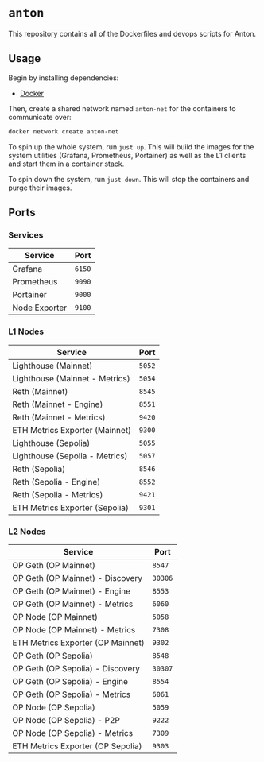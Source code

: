# `anton`

This repository contains all of the Dockerfiles and devops scripts for Anton.

## Usage

Begin by installing dependencies:

- [Docker](https://docs.docker.com/get-docker/)

Then, create a shared network named `anton-net` for the containers to communicate over:

```bash
docker network create anton-net
```

To spin up the whole system, run `just up`. This will build the images for the system utilities (Grafana, Prometheus, Portainer) as well as the L1
clients and start them in a container stack.

To spin down the system, run `just down`. This will stop the containers and purge their images.

## Ports

### Services

| Service       | Port   |
| ------------- | ------ |
| Grafana       | `6150` |
| Prometheus    | `9090` |
| Portainer     | `9000` |
| Node Exporter | `9100` |

### L1 Nodes

| Service                        | Port   |
| ------------------------------ | ------ |
| Lighthouse (Mainnet)           | `5052` |
| Lighthouse (Mainnet - Metrics) | `5054` |
| Reth (Mainnet)                 | `8545` |
| Reth (Mainnet - Engine)        | `8551` |
| Reth (Mainnet - Metrics)       | `9420` |
| ETH Metrics Exporter (Mainnet) | `9300` |
| Lighthouse (Sepolia)           | `5055` |
| Lighthouse (Sepolia - Metrics) | `5057` |
| Reth (Sepolia)                 | `8546` |
| Reth (Sepolia - Engine)        | `8552` |
| Reth (Sepolia - Metrics)       | `9421` |
| ETH Metrics Exporter (Sepolia) | `9301` |

### L2 Nodes

| Service                           | Port    |
| --------------------------------- | ------- |
| OP Geth (OP Mainnet)              | `8547`  |
| OP Geth (OP Mainnet) - Discovery  | `30306` |
| OP Geth (OP Mainnet) - Engine     | `8553`  |
| OP Geth (OP Mainnet) - Metrics    | `6060`  |
| OP Node (OP Mainnet)              | `5058`  |
| OP Node (OP Mainnet) - Metrics    | `7308`  |
| ETH Metrics Exporter (OP Mainnet) | `9302`  |
| OP Geth (OP Sepolia)              | `8548`  |
| OP Geth (OP Sepolia) - Discovery  | `30307` |
| OP Geth (OP Sepolia) - Engine     | `8554`  |
| OP Geth (OP Sepolia) - Metrics    | `6061`  |
| OP Node (OP Sepolia)              | `5059`  |
| OP Node (OP Sepolia) - P2P        | `9222`  |
| OP Node (OP Sepolia) - Metrics    | `7309`  |
| ETH Metrics Exporter (OP Sepolia) | `9303`  |

